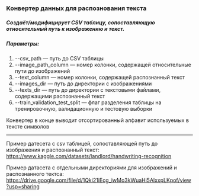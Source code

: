 ### Конвертер данных для распознования текста 
##### Создаёт/модифицирует CSV таблицу, сопоставляющую относительный путь к изображению и текст.  
##### Параметры:  
1. --csv_path — путь до CSV таблицы
2. --image_path_column — номер колонки, содержащей относительные пути до изображений
3. --text_column — номер колонки, содержащей распознанный текст
4. --images_dir — путь до директории с изображениями
5. --texts_dir — путь до директории с текстовыми файлами, содержащими распознанный текст
6. --train_validation_test_split — флаг разделения таблицы на тренировочную, валидационную и тестовую выборки   

Конвертер в конце выводит отсортированный алфавит используемых в тексте символов

------------------------------------  
Пример датесета с csv таблицей, сопоставляющей путь до изображения и распознанный текст:  
https://www.kaggle.com/datasets/landlord/handwriting-recognition  
  
Пример датасета с отдельными директориями для изображений и распознанного тектса:  
https://drive.google.com/file/d/1Qki21iEcg_iwMo3kWuaHi5AlxxpLKpof/view?usp=sharing  
